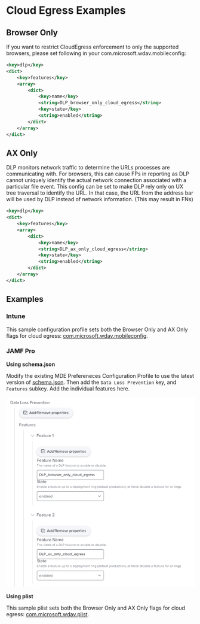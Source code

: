 # Cloud Egress Examples

## Browser Only

If you want to restrict CloudEgress enforcement to only the supported browsers, please set following in your com.microsoft.wdav.mobileconfig:

```xml
<key>dlp</key>
<dict>
	<key>features</key>
	<array>
		<dict>
			<key>name</key>
			<string>DLP_browser_only_cloud_egress</string>
			<key>state</key>
			<string>enabled</string>
		</dict>
	</array>
</dict>
```

## AX Only

DLP monitors network traffic to determine the URLs processes are communicating with.  For browsers, this can cause FPs in reporting as DLP cannot uniquely identify the actual network connection associated with a particular file event.  This config can be set to make DLP rely only on UX tree traversal to identify the URL.  In that case, the URL from the address bar will be used by DLP instead of network information.  (This may result in FNs)

```xml
<key>dlp</key>
<dict>
	<key>features</key>
	<array>
		<dict>
			<key>name</key>
			<string>DLP_ax_only_cloud_egress</string>
			<key>state</key>
			<string>enabled</string>
		</dict>
	</array>
</dict>
```

## Examples

### Intune

This sample configuration profile sets both the Browser Only and AX Only flags for cloud egress: [com.microsoft.wdav.mobileconfig](./com.microsoft.wdav.mobileconfig).

### JAMF Pro

**Using schema.json**

Modify the existing MDE Prefereneces Configuration Profile to use the latest version of [schema.json](/macos/schema/schema.json). Then add the `Data Loss Prevention` key, and `Features` subkey.  Add the individual features here.

![Add Settings in JAMF Pro](JAMF_Pro_MDE_Preferences.png)

**Using plist**

This sample plist sets both the Browser Only and AX Only flags for cloud egress: [com.microsoft.wdav.plist](./com.microsoft.wdav.plist).